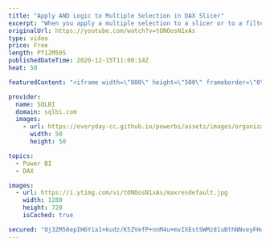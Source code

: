 ```yaml
---
title: "Apply AND Logic to Multiple Selection in DAX Slicer"
excerpt: "When you apply a multiple selection to a slicer or to a filter, you obtain a logical OR condition between selected items. This video shows how to implement a logical AND condition in a measure instead of the standard OR one. Article and download: https://sql.bi/26121?aff=yt  How to learn DAX: https://www.sqlbi.com/guides/dax/?aff=yt"
originalUrl: https://youtube.com/watch?v=tONOosN1xAs
type: video
price: Free
length: PT12M50S
publishedDateTime: 2020-12-15T11:00:14Z
heat: 50

featuredContent: "<iframe width=\"800\" height=\"500\" frameborder=\"0\" src=\"https://www.youtube.com/embed/tONOosN1xAs\" allow=\"accelerometer; autoplay; encrypted-media; gyroscope; picture-in-picture\" allowfullscreen></iframe>"

provider:
  name: SQLBI
  domain: sqlbi.com
  images:
    - url: https://everyday-cc.github.io/powerbi/assets/images/organizations/sqlbi.com-50x50.jpg
      width: 50
      height: 50

topics:
  - Power BI
  - DAX

images:
  - url: https://i.ytimg.com/vi/tONOosN1xAs/maxresdefault.jpg
    width: 1280
    height: 720
    isCached: true

secured: "Oj3ZM50epIH6Yia1+kudz/K5ZVefP+nnM4u+mvIXEstSWMz81uBthNNveyFHoUKqKX9dTcfUfBQKKYS7wTFscBAVyowyzTWu48QNGDRJWjZ0juZemgUwKEnTHTIBoEKLg4tWcFFF3UMCFbw1+cZTGEwEHb8v1WTMT+oSuVuqtZeu0E1gZ2NHnZI5KE2gRAXeoi9H9lrcWciPEnKbUHxmgZasK34rIYSzniPGyjepGb/6F20Y60QQa5yGDRhc2OE8h4DcwoDRLy9vu3ZT1klO2+0ohSqSofmYmo1pdIKs02pmDwG5/HarLUqiBIILLzF+xjv25yBWoTIp4pAfL5BtBt9RuAfOW8lvR2OYvKtUihkrj0jx/HoC71WLIsgvP820TEgdJ3BlNIKLXeTTzfhdqxYMPQ+cbMzmuYS8/zoBfIg=;dK72qEwCxGafC9eQe/u7eg=="
---
```


